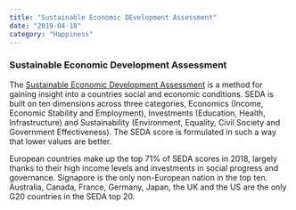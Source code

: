 ```yaml
---
title: "Sustainable Economic DEvelopment Assessment"
date: "2019-04-18"
category: "Happiness"
---
```


<h3>Sustainable Economic Development Assessment</h3>
<p>
   The <a href="https://www.bcg.com/publications/interactives/seda-2018-guide.aspx">Sustainable Economic Development Assessment</a> is a method for gaining insight into a countries social and economic conditions. SEDA is built on ten dimensions across three categories, Economics (Income, Economic Stability and Employment), Investments (Education, Health, Infrastructure) and Sustainability (Environment, Equality, Civil Society and Government Effectiveness). The SEDA score is formulated in such a way that lower values are better.
</p>
<p>
    European countries make up the top 71% of SEDA scores in 2018, largely thanks to their high income levels and investments in social progress and governance. Signapore is the only non-European nation in the top ten. Australia, Canada, France, Germany, Japan, the UK and the US are the only G20 countries in the SEDA top 20.
</p>